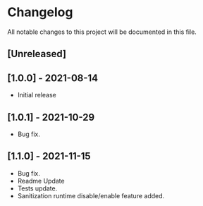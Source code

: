 # Changelog
All notable changes to this project will be documented in this file.

## [Unreleased]


## [1.0.0] - 2021-08-14
- Initial release

## [1.0.1] - 2021-10-29
- Bug fix.

## [1.1.0] - 2021-11-15
- Bug fix.
- Readme Update
- Tests update.
- Sanitization runtime disable/enable feature added.